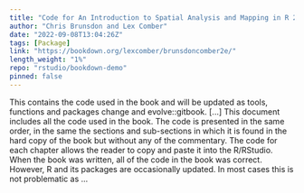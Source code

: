 ```yaml
---
title: "Code for An Introduction to Spatial Analysis and Mapping in R 2nd edition"
author: "Chris Brunsdon and Lex Comber"
date: "2022-09-08T13:04:26Z"
tags: [Package]
link: "https://bookdown.org/lexcomber/brunsdoncomber2e/"
length_weight: "1%"
repo: "rstudio/bookdown-demo"
pinned: false
---
```


This contains the code used in the book and will be updated as tools, functions and packages change and evolve::gitbook. [...] This document includes all the code used in the book. The code is presented in the same order, in the same the sections and sub-sections in which it is found in the hard copy of the book but without any of the commentary. The code for each chapter allows the reader to copy and paste it into the R/RStudio. When the book was written, all of the code in the book was correct. However, R and its packages are occasionally updated. In most cases this is not problematic as ...
